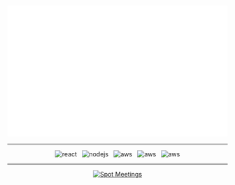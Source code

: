 <div align="center">
	<br>
	<a href="https://www.corelabs.cl/">
		<img src="https://github.com/Corelabs-cl/.github/blob/main/profile/header.svg" width="800" height="300" />
	</a>
	<br>
</div>

<hr>

<div align="center">

<div align="center">
	<img alt="react" src="https://img.shields.io/badge/vue.js%20-%2341b883.svg?&style=for-the-badge&logo=vue.js&logoColor=white" />
	&nbsp;
	<img alt="nodejs" src="https://img.shields.io/badge/node.js%20-%2343853D.svg?&style=for-the-badge&logo=node.js&logoColor=white" />
	&nbsp;
	<img alt="aws" src="https://img.shields.io/badge/typescript%20-%23007acc.svg?&style=for-the-badge&logo=typescript&logoColor=white" />
	&nbsp;
	<img alt="aws" src="https://img.shields.io/badge/mongodb%20-%234db33d.svg?&style=for-the-badge&logo=mongodb&logoColor=white" />
	&nbsp;
	<img alt="aws" src="https://img.shields.io/badge/Amazon%20AWS-%23232F3E?logo=amazon-aws&logoColor=white&style=for-the-badge" />
</div>

<hr />

<a href="https://meetiwthspot.com">
	<img alt="Spot Meetings" src="https://pbs.twimg.com/profile_banners/1319316395914649601/1614960130/1500x500">
</a>

